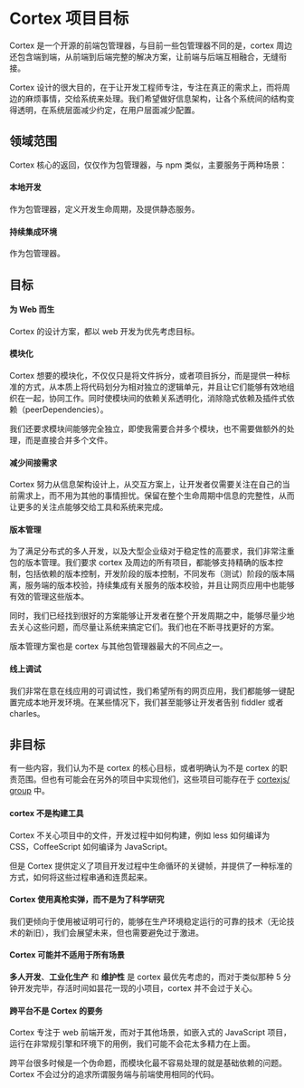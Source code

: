 # Cortex 项目目标

Cortex 是一个开源的前端包管理器，与目前一些包管理器不同的是，cortex 周边还包含端到端，从前端到后端完整的解决方案，让前端与后端互相融合，无缝衔接。

Cortex 设计的很大目的，在于让开发工程师专注，专注在真正的需求上，而将周边的麻烦事情，交给系统来处理。我们希望做好信息架构，让各个系统间的结构变得透明，在系统层面减少约定，在用户层面减少配置。

## 领域范围

Cortex 核心的返回，仅仅作为包管理器，与 npm 类似，主要服务于两种场景：

#### 本地开发

作为包管理器，定义开发生命周期，及提供静态服务。

#### 持续集成环境

作为包管理器。

## 目标

#### 为 Web 而生

Cortex 的设计方案，都以 web 开发为优先考虑目标。

#### 模块化

Cortex 想要的模块化，不仅仅只是将文件拆分，或者项目拆分，而是提供一种标准的方式，从本质上将代码划分为相对独立的逻辑单元，并且让它们能够有效地组织在一起，协同工作。同时使模块间的依赖关系透明化，消除隐式依赖及插件式依赖（peerDependencies）。

我们还要求模块间能够完全独立，即使我需要合并多个模块，也不需要做额外的处理，而是直接合并多个文件。

#### 减少间接需求

Cortex 努力从信息架构设计上，从交互方案上，让开发者仅需要关注在自己的当前需求上，而不用为其他的事情担忧。保留在整个生命周期中信息的完整性，从而让更多的关注点能够交给工具和系统来完成。

#### 版本管理

为了满足分布式的多人开发，以及大型企业级对于稳定性的高要求，我们非常注重包的版本管理。我们要求 cortex 及周边的所有项目，都能够支持精确的版本控制，包括依赖的版本控制，开发阶段的版本控制，不同发布（测试）阶段的版本隔离，服务端的版本校验，持续集成有关服务的版本校验，并且让网页应用中也能够有效的管理这些版本。

同时，我们已经找到很好的方案能够让开发者在整个开发周期之中，能够尽量少地去关心这些问题，而尽量让系统来搞定它们。我们也在不断寻找更好的方案。

版本管理方案也是 cortex 与其他包管理器最大的不同点之一。

#### 线上调试 

我们非常在意在线应用的可调试性，我们希望所有的网页应用，我们都能够一键配置完成本地开发环境。在某些情况下，我们甚至能够让开发者告别 fiddler 或者 charles。


## 非目标

有一些内容，我们认为不是 cortex 的核心目标，或者明确认为不是 cortex 的职责范围。但也有可能会在另外的项目中实现他们，这些项目可能存在于 [cortexjs/ group](https://github.com/cortexjs) 中。

#### cortex 不是构建工具

Cortex 不关心项目中的文件，开发过程中如何构建，例如 less 如何编译为 CSS，CoffeeScript 如何编译为 JavaScript。

但是 Cortex 提供定义了项目开发过程中生命循环的关键帧，并提供了一种标准的方式，如何将这些过程串通和连贯起来。

#### Cortex 使用真枪实弹，而不是为了科学研究

我们更倾向于使用被证明可行的，能够在生产环境稳定运行的可靠的技术（无论技术的新旧），我们会展望未来，但也需要避免过于激进。

#### Cortex 可能并不适用于所有场景

**多人开发**、**工业化生产** 和 **维护性** 是 cortex 最优先考虑的，而对于类似那种 5 分钟开发完毕，存活时间如昙花一现的小项目，cortex 并不会过于关心。

#### 跨平台不是 Cortex 的要务

Cortex 专注于 web 前端开发，而对于其他场景，如嵌入式的 JavaScript 项目，运行在非常规引擎和环境下的用例，我们可能不会花太多精力在上面。

跨平台很多时候是一个伪命题，而模块化最不容易处理的就是基础依赖的问题。Cortex 不会过分的追求所谓服务端与前端使用相同的代码。

